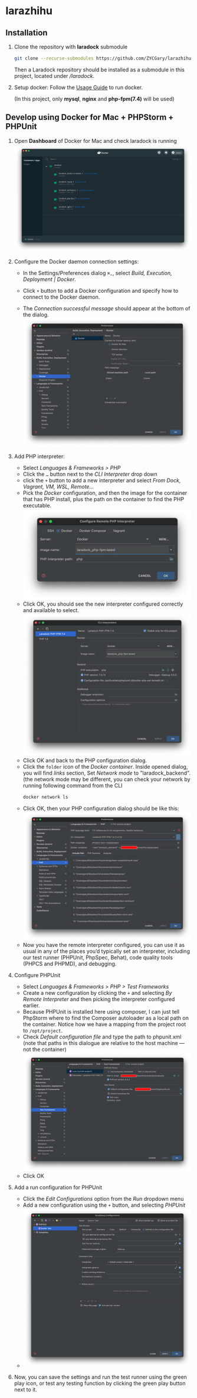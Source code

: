 # larazhihu

## Installation
1. Clone the repository with **laradock** submodule
    ```bash
    git clone --recurse-submodules https://github.com/ZYCGary/larazhihu
    ```
    Then a Laradock repository should be installed as a submodule in this project, located under */laradock*.

2. Setup docker: Follow the [Usage Guide](https://laradock.io/getting-started/#Usage) to run docker.

    (In this project, only **mysql**, **nginx** and **php-fpm(7.4)** will be used)
    
## Develop using Docker for Mac + PHPStorm + PHPUnit
1. Open **Dashboard** of Docker for Mac and check laradock is running
    ![Docker](resources/assets/images/readme/docker_dashborad.png)

2. Configure the Docker daemon connection settings:
    * In the Settings/Preferences dialog `⌘,`, select *Build, Execution, Deployment | Docker*.
    * Click `+` button to add a Docker configuration and specify how to connect to the Docker daemon.
    
    * The *Connection successful message* should appear at the bottom of the dialog.
    ![Docker config](resources/assets/images/readme/conf_docker.png)

3. Add PHP interpreter:
    * Select *Languages & Frameworks > PHP*
    * Click the `…` button next to the *CLI Interpreter* drop down
    * click the `+` button to add a new interpreter and select *From Dock, Vagrant, VM, WSL, Remote...*
    * Pick the *Docker* configuration, and then the image for the container that has PHP install, plus the path on the container to find the PHP executable.
    ![PHP config 1](resources/assets/images/readme/config_php_1.png)
    * Click OK, you should see the new interpreter configured correctly and available to select.
    ![PHP config 2](resources/assets/images/readme/config_php_2.png)
    * Click OK and back to the PHP configuration dialog.
    * Click the `folder` icon of the *Docker container*. Inside opened dialog, you will find *links* section, Set *Network mode* to "laradock_backend".
      (the network mode may be different, you can check your network by running following command from the CLI
      ```bash
      docker network ls
      ```
    * Click OK, then your PHP configuration dialog should be like this:
    ![PHP config 3](resources/assets/images/readme/config_php_3.png)
    * Now you have the remote interpreter configured, you can use it as usual in any of the places you’d typically set an interpreter, including our test runner (PHPUnit, PhpSpec, Behat), code quality tools (PHPCS and PHPMD), and debugging.    
4. Configure PHPUnit
    * Select *Languages & Frameworks > PHP > Test Frameworks*
    * Create a new configuration by clicking the `+` and selecting *By Remote Interpreter* and then picking the interpreter configured earlier.
    * Because PHPUnit is installed here using composer, I can just tell PhpStorm where to find the Composer autoloader as a local path on the container. Notice how we have a mapping from the project root to `/opt/project`.
    * Check *Default configuration file* and type the path to phpunit.xml (note that paths in this dialogue are relative to the host machine — not the container)
    ![PHPUnit config](resources/assets/images/readme/config_phpunit.png)
    * Click OK
    
5. Add a run configuration for PHPUnit
    * Click the *Edit Configurations* option from the *Run* dropdown menu
    * Add a new configuration using the `+` button, and selecting *PHPUnit*
    * ![Run config](resources/assets/images/readme/config_run.png)
6. Now, you can save the settings and run the test runner using the green play icon, or test any testing function by clicking the green play button next to it.



